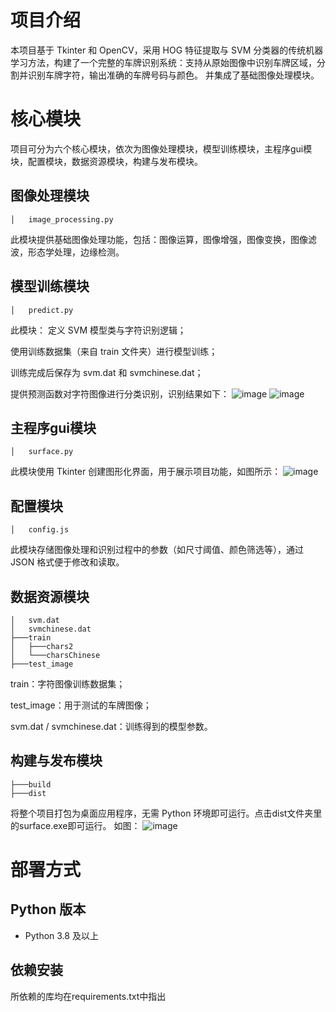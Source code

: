 # 项目介绍
本项目基于 Tkinter 和 OpenCV，采用 HOG 特征提取与 SVM 分类器的传统机器学习方法，构建了一个完整的车牌识别系统：支持从原始图像中识别车牌区域，分割并识别车牌字符，输出准确的车牌号码与颜色。
并集成了基础图像处理模块。

# 核心模块
项目可分为六个核心模块，依次为图像处理模块，模型训练模块，主程序gui模块，配置模块，数据资源模块，构建与发布模块。

## 图像处理模块
```
│   image_processing.py
```
此模块提供基础图像处理功能，包括：图像运算，图像增强，图像变换，图像滤波，形态学处理，边缘检测。

## 模型训练模块
```
│   predict.py
```
此模块：
定义 SVM 模型类与字符识别逻辑；

使用训练数据集（来自 train 文件夹）进行模型训练；

训练完成后保存为 svm.dat 和 svmchinese.dat；

提供预测函数对字符图像进行分类识别，识别结果如下：
![image](https://github.com/user-attachments/assets/0a21863c-d551-4d7c-9109-d261678cb9f0)
![image](https://github.com/user-attachments/assets/1162e663-9a73-453d-95d2-28bb4a3ad594)

## 主程序gui模块
```
│   surface.py
```
此模块使用 Tkinter 创建图形化界面，用于展示项目功能，如图所示：
![image](https://github.com/user-attachments/assets/43a18f6e-8181-4aa5-8d92-4719419e25a5)

## 配置模块
```
│   config.js
```
此模块存储图像处理和识别过程中的参数（如尺寸阈值、颜色筛选等），通过 JSON 格式便于修改和读取。

## 数据资源模块
```
│   svm.dat
│   svmchinese.dat
├───train
│   ├───chars2
│   └───charsChinese
├───test_image
```
train：字符图像训练数据集；

test_image：用于测试的车牌图像；

svm.dat / svmchinese.dat：训练得到的模型参数。

## 构建与发布模块
```
├───build
├───dist
```
将整个项目打包为桌面应用程序，无需 Python 环境即可运行。点击dist文件夹里的surface.exe即可运行。
如图：
![image](https://github.com/user-attachments/assets/70d8b5a7-25b2-446e-a227-9cbc0629f9b6)

# 部署方式
## Python 版本
- Python 3.8 及以上
## 依赖安装
所依赖的库均在requirements.txt中指出










